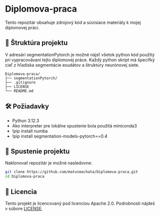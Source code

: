 # Diplomova-praca
Tento repozitár obsahuje zdrojový kód a súvisiace materiály k mojej diplomovej práci.

## 📁 Štruktúra projektu
V adresári segmentationPytorch je možné nájsť všetok python kód použitý pri vypracovávaní tejto diplomovej práce. Každý python skript má špecifký cieľ z hľadiska segmentácie exudátov a štruktúry neurónovej siete.
```
Diplomova-praca/
├── segmentationPytorch/       
├── .gitignore           
├── LICENSE              
└── README.md           
```

## 🛠️ Požiadavky

- Python 3.12.3
- Ako interpreter pre lokálne spustenie bola použitá miniconda3
- !pip install numba
- !pip install segmentation-models-pytorch==0.4


## 🚀 Spustenie projektu

Naklonovať repozitár je možné nasledovne:

   ```bash
   git clone https://github.com/matusmachata/Diplomova-praca.git
   cd Diplomova-praca
   ```

## 📄 Licencia

Tento projekt je licencovaný pod licenciou Apache 2.0. Podrobnosti nájdeš v súbore [LICENSE](LICENSE).
